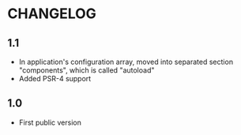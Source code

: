 CHANGELOG
=========

1.1
---

 * In application's configuration array, moved into separated section "components", which is called "autoload"
 * Added PSR-4 support


1.0
---

 * First public version
